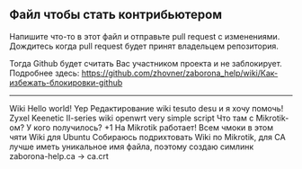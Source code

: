 ## Файл чтобы стать контрибьютером

Напишите что-то в этот файл и отправьте pull request с изменениями.
Дождитесь когда pull request будет принят владельцем репозитория.

Тогда Github будет считать Вас участником проекта и не заблокирует.
Подробнее здесь: https://github.com/zhovner/zaborona_help/wiki/Как-избежать-блокировки-github

----------------------------------
Wiki 
Hello world!
Yep
Редактирование wiki
tesuto desu
и я хочу помочь!
Zyxel Keenetic II-series wiki
openwrt very simple script 
Что там с Mikrotik-ом? У кого получилось?
+1
На Mikrotik работает!
Всем чмоки в этом чяти
Wiki для Ubuntu
Собираюсь подрихтовать Wiki по Mikrotik, для CA лучше иметь уникальное имя файла, поэтому создаю симлинк zaborona-help.ca -> ca.crt
